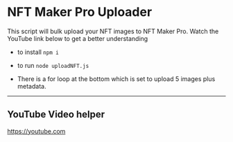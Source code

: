 # NFT Maker Pro Uploader

This script will bulk upload your NFT images to NFT Maker Pro. Watch the YouTube link below to get a better understanding

*  to install `npm i`

* to run `node uploadNFT.js`
 
* There is a for loop at the bottom which is set to upload 5 images plus metadata.
---
## YouTube Video helper

https://youtube.com

